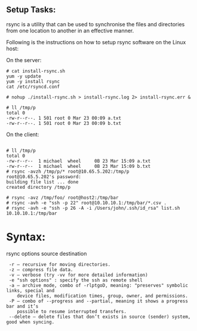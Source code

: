 ## Setup Tasks:

rsync is a utility that can be used to synchronise the files and directories from one location to another in an effective manner.

Following is the instructions on how to setup rsync software on the Linux host:

On the server:
```
# cat install-rsync.sh
yum -y update
yum -y install rsync
cat /etc/rsyncd.conf

# nohup ./install-rsync.sh > install-rsync.log 2> install-rsync.err &

# ll /tmp/p
total 0
-rw-r--r--. 1 501 root 0 Mar 23 00:09 a.txt
-rw-r--r--. 1 501 root 0 Mar 23 00:09 b.txt

```


On the client:
```

# ll /tmp/p
total 0
-rw-r--r--  1 michael  wheel     0B 23 Mar 15:09 a.txt
-rw-r--r--  1 michael  wheel     0B 23 Mar 15:09 b.txt
# rsync -avzh /tmp/p/* root@10.65.5.202:/tmp/p
root@10.65.5.202's password: 
building file list ... done
created directory /tmp/p

# rsync -avz /tmp/foo/ root@host2:/tmp/bar 
# rsync -avh -e "ssh -p 22" root@10.10.10.1:/tmp/bar/*.csv . 
# rsync -avh -e "ssh -p 26 -A -i /Users/john/.ssh/id_rsa" list.sh 10.10.10.1:/tmp/bar
```

# Syntax:
rsync options source destination
```
 -r – recursive for moving directories. 
 -z – compress file data. 
 -v – verbose (try -vv for more detailed information) 
 -e "ssh options" : specify the ssh as remote shell 
 -a – archive mode, combo of -rlptgoD, meaning: "preserves" symbolic links, special and 
 	device files, modification times, group, owner, and permissions. 
 -P – combo of --progress and --partial, meaning it shows a progress bar and it’s 
 	possible to resume interrupted transfers. 
 --delete – delete files that don’t exists in source (sender) system, good when syncing.
 ```
